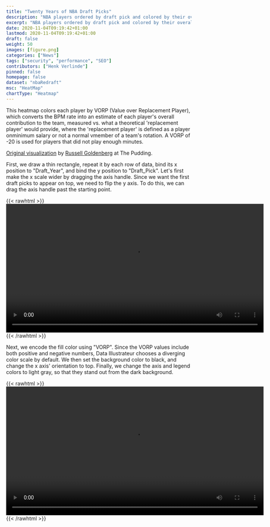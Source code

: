 ```yaml
---
title: "Twenty Years of NBA Draft Picks"
description: "NBA players ordered by draft pick and colored by their overall contributions from 1989 to 2008."
excerpt: "NBA players ordered by draft pick and colored by their overall contributions from 1989 to 2008."
date: 2020-11-04T09:19:42+01:00
lastmod: 2020-11-04T09:19:42+01:00
draft: false
weight: 50
images: [figure.png]
categories: ["News"]
tags: ["security", "performance", "SEO"]
contributors: ["Henk Verlinde"]
pinned: false
homepage: false
dataset: "nbaRedraft"
msc: "HeatMap"
chartType: "Heatmap"
---
```

This heatmap colors each player by VORP (Value over Replacement Player), which converts the BPM rate into an estimate of each player's overall contribution to the team, measured vs. what a theoretical 'replacement player' would provide, where the 'replacement player' is defined as a player onminimum salary or not a normal vmember of a team's rotation. A VORP of -20 is used for players that did not play enough minutes.

[Original visualization](https://pudding.cool/2017/03/redraft/) by [Russell Goldenberg](http://russellgoldenberg.com/) at The Pudding.


First, we draw a thin rectangle, repeat it by each row of data, bind its x position to "Draft_Year", and bind the y position to "Draft_Pick". Let's first make the x scale wider by dragging the axis handle. Since we want the first draft picks to appear on top, we need to flip the y axis. To do this, we can drag the axis handle past the starting point.

{{< rawhtml >}} 
<video width=700px class="tutorial-video" controls>
    <source src="/videos/gallery/nba-redraft-1.mov" type="video/mp4">
    Your browser does not support the video tag.  
</video>
{{< /rawhtml >}}

Next, we encode the fill color using "VORP". Since the VORP values include both positive and negative numbers, Data Illustrateur chooses a diverging color scale by default. We then set the background color to black, and change the x axis' orientation to top. Finally, we change the axis and legend colors to light gray, so that they stand out from the dark background. 

{{< rawhtml >}} 
<video width=700px class="tutorial-video" controls>
    <source src="/videos/gallery/nba-redraft-2.mov" type="video/mp4">
    Your browser does not support the video tag.  
</video>
{{< /rawhtml >}}